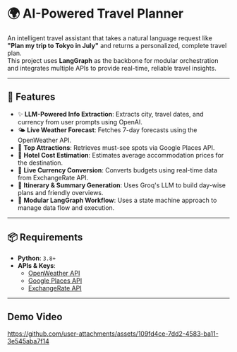 # 🌍 AI-Powered Travel Planner

An intelligent travel assistant that takes a natural language request like  
**"Plan my trip to Tokyo in July"** and returns a personalized, complete travel plan.  
This project uses **LangGraph** as the backbone for modular orchestration and integrates multiple APIs to provide real-time, reliable travel insights.

---

## 🧠 Features

- ✨ **LLM-Powered Info Extraction**: Extracts city, travel dates, and currency from user prompts using OpenAI.
- 🌤️ **Live Weather Forecast**: Fetches 7-day forecasts using the OpenWeather API.
- 📍 **Top Attractions**: Retrieves must-see spots via Google Places API.
- 🏨 **Hotel Cost Estimation**: Estimates average accommodation prices for the destination.
- 💱 **Live Currency Conversion**: Converts budgets using real-time data from ExchangeRate API.
- 📝 **Itinerary & Summary Generation**: Uses Groq's LLM to build day-wise plans and friendly overviews.
- 🔁 **Modular LangGraph Workflow**: Uses a state machine approach to manage data flow and execution.

---

## 📦 Requirements

- **Python**: `3.8+`
- **APIs & Keys**:
  - [OpenWeather API](https://openweathermap.org/api)
  - [Google Places API](https://developers.google.com/maps/documentation/places/web-service/overview)
  - [ExchangeRate API](https://www.exchangerate-api.com/)

---
## Demo Video


https://github.com/user-attachments/assets/109fd4ce-7dd2-4583-ba11-3e545aba7f14



